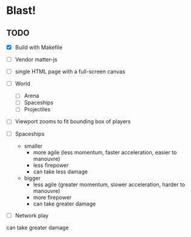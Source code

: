 
# Blast!

## TODO

- [x] Build with Makefile
- [ ] Vendor matter-js
- [ ] single HTML page with a full-screen canvas
- [ ] World
  - [ ] Arena
  - [ ] Spaceships
  - [ ] Projectiles

- [ ] Viewport zooms to fit bounding box of players
- [ ] Spaceships
  - smaller
    - more agile (less momentum, faster acceleration, easier to manouvre)
    - less firepower
    - can take less damage
  - bigger
    - less agile (greater momentum, slower acceleration, harder to manouvre)
    - more firepower
    - can take greater damage

- [ ] Network play

 can take greater damage
